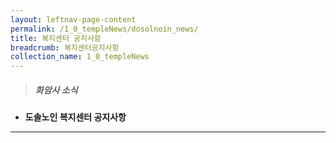 ```yaml
---
layout: leftnav-page-content
permalink: /1_0_templeNews/dosolnoin_news/
title: 복지센터 공지사항
breadcrumb: 복지센터공지사항
collection_name: 1_0_templeNews
---
```


> ##### **화암사 소식**

* **도솔노인 복지센터 공지사항**
---
